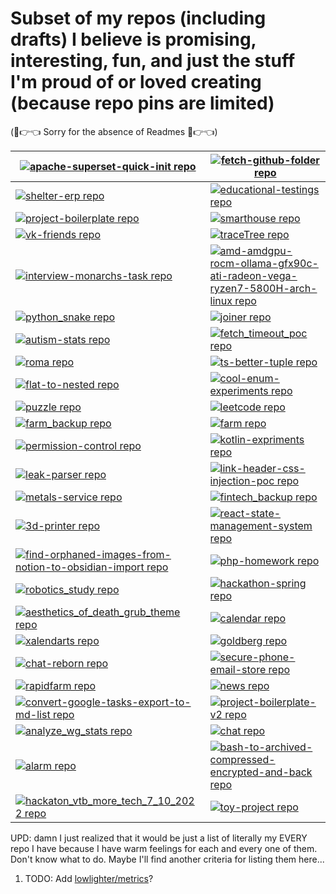 # Subset of my repos (including drafts) I believe is promising, interesting, fun, and just the stuff I'm proud of or loved creating  (because repo pins are limited)

(🥺👉👈 Sorry for the absence of Readmes 🥺👉👈)

<!-- REPO-TABLE-INJECT-START -->
|[![apache-superset-quick-init repo](https://github-readme-stats.vercel.app/api/pin?username=nikelborm&repo=apache-superset-quick-init&title_color=af7aff&text_color=e4e4e4&icon_color=af7aff&bg_color=010101)](https://github.com/nikelborm/apache-superset-quick-init)|[![fetch-github-folder repo](https://github-readme-stats.vercel.app/api/pin?username=nikelborm&repo=fetch-github-folder&title_color=af7aff&text_color=e4e4e4&icon_color=af7aff&bg_color=010101)](https://github.com/nikelborm/fetch-github-folder)|
|-|-|
|[![shelter-erp repo](https://github-readme-stats.vercel.app/api/pin?username=nikelborm&repo=shelter-erp&title_color=af7aff&text_color=e4e4e4&icon_color=af7aff&bg_color=010101)](https://github.com/nikelborm/shelter-erp)|[![educational-testings repo](https://github-readme-stats.vercel.app/api/pin?username=nikelborm&repo=educational-testings&title_color=af7aff&text_color=e4e4e4&icon_color=af7aff&bg_color=010101)](https://github.com/nikelborm/educational-testings)|
|[![project-boilerplate repo](https://github-readme-stats.vercel.app/api/pin?username=nikelborm&repo=project-boilerplate&title_color=af7aff&text_color=e4e4e4&icon_color=af7aff&bg_color=010101)](https://github.com/nikelborm/project-boilerplate)|[![smarthouse repo](https://github-readme-stats.vercel.app/api/pin?username=nikelborm&repo=smarthouse&title_color=af7aff&text_color=e4e4e4&icon_color=af7aff&bg_color=010101)](https://github.com/nikelborm/smarthouse)|
|[![vk-friends repo](https://github-readme-stats.vercel.app/api/pin?username=nikelborm&repo=vk-friends&title_color=af7aff&text_color=e4e4e4&icon_color=af7aff&bg_color=010101)](https://github.com/nikelborm/vk-friends)|[![traceTree repo](https://github-readme-stats.vercel.app/api/pin?username=nikelborm&repo=traceTree&title_color=af7aff&text_color=e4e4e4&icon_color=af7aff&bg_color=010101)](https://github.com/nikelborm/traceTree)|
|[![interview-monarchs-task repo](https://github-readme-stats.vercel.app/api/pin?username=nikelborm&repo=interview-monarchs-task&title_color=af7aff&text_color=e4e4e4&icon_color=af7aff&bg_color=010101)](https://github.com/nikelborm/interview-monarchs-task)|[![amd-amdgpu-rocm-ollama-gfx90c-ati-radeon-vega-ryzen7-5800H-arch-linux repo](https://github-readme-stats.vercel.app/api/pin?username=nikelborm&repo=amd-amdgpu-rocm-ollama-gfx90c-ati-radeon-vega-ryzen7-5800H-arch-linux&title_color=af7aff&text_color=e4e4e4&icon_color=af7aff&bg_color=010101)](https://github.com/nikelborm/amd-amdgpu-rocm-ollama-gfx90c-ati-radeon-vega-ryzen7-5800H-arch-linux)|
|[![python_snake repo](https://github-readme-stats.vercel.app/api/pin?username=nikelborm&repo=python_snake&title_color=af7aff&text_color=e4e4e4&icon_color=af7aff&bg_color=010101)](https://github.com/nikelborm/python_snake)|[![joiner repo](https://github-readme-stats.vercel.app/api/pin?username=nikelborm&repo=joiner&title_color=af7aff&text_color=e4e4e4&icon_color=af7aff&bg_color=010101)](https://github.com/nikelborm/joiner)|
|[![autism-stats repo](https://github-readme-stats.vercel.app/api/pin?username=nikelborm&repo=autism-stats&title_color=af7aff&text_color=e4e4e4&icon_color=af7aff&bg_color=010101)](https://github.com/nikelborm/autism-stats)|[![fetch_timeout_poc repo](https://github-readme-stats.vercel.app/api/pin?username=nikelborm&repo=fetch_timeout_poc&title_color=af7aff&text_color=e4e4e4&icon_color=af7aff&bg_color=010101)](https://github.com/nikelborm/fetch_timeout_poc)|
|[![roma repo](https://github-readme-stats.vercel.app/api/pin?username=nikelborm&repo=roma&title_color=af7aff&text_color=e4e4e4&icon_color=af7aff&bg_color=010101)](https://github.com/nikelborm/roma)|[![ts-better-tuple repo](https://github-readme-stats.vercel.app/api/pin?username=nikelborm&repo=ts-better-tuple&title_color=af7aff&text_color=e4e4e4&icon_color=af7aff&bg_color=010101)](https://github.com/nikelborm/ts-better-tuple)|
|[![flat-to-nested repo](https://github-readme-stats.vercel.app/api/pin?username=nikelborm&repo=flat-to-nested&title_color=af7aff&text_color=e4e4e4&icon_color=af7aff&bg_color=010101)](https://github.com/nikelborm/flat-to-nested)|[![cool-enum-experiments repo](https://github-readme-stats.vercel.app/api/pin?username=nikelborm&repo=cool-enum-experiments&title_color=af7aff&text_color=e4e4e4&icon_color=af7aff&bg_color=010101)](https://github.com/nikelborm/cool-enum-experiments)|
|[![puzzle repo](https://github-readme-stats.vercel.app/api/pin?username=nikelborm&repo=puzzle&title_color=af7aff&text_color=e4e4e4&icon_color=af7aff&bg_color=010101)](https://github.com/nikelborm/puzzle)|[![leetcode repo](https://github-readme-stats.vercel.app/api/pin?username=nikelborm&repo=leetcode&title_color=af7aff&text_color=e4e4e4&icon_color=af7aff&bg_color=010101)](https://github.com/nikelborm/leetcode)|
|[![farm_backup repo](https://github-readme-stats.vercel.app/api/pin?username=nikelborm&repo=farm_backup&title_color=af7aff&text_color=e4e4e4&icon_color=af7aff&bg_color=010101)](https://github.com/nikelborm/farm_backup)|[![farm repo](https://github-readme-stats.vercel.app/api/pin?username=nikelborm&repo=farm&title_color=af7aff&text_color=e4e4e4&icon_color=af7aff&bg_color=010101)](https://github.com/nikelborm/farm)|
|[![permission-control repo](https://github-readme-stats.vercel.app/api/pin?username=nikelborm&repo=permission-control&title_color=af7aff&text_color=e4e4e4&icon_color=af7aff&bg_color=010101)](https://github.com/nikelborm/permission-control)|[![kotlin-expriments repo](https://github-readme-stats.vercel.app/api/pin?username=nikelborm&repo=kotlin-expriments&title_color=af7aff&text_color=e4e4e4&icon_color=af7aff&bg_color=010101)](https://github.com/nikelborm/kotlin-expriments)|
|[![leak-parser repo](https://github-readme-stats.vercel.app/api/pin?username=nikelborm&repo=leak-parser&title_color=af7aff&text_color=e4e4e4&icon_color=af7aff&bg_color=010101)](https://github.com/nikelborm/leak-parser)|[![link-header-css-injection-poc repo](https://github-readme-stats.vercel.app/api/pin?username=nikelborm&repo=link-header-css-injection-poc&title_color=af7aff&text_color=e4e4e4&icon_color=af7aff&bg_color=010101)](https://github.com/nikelborm/link-header-css-injection-poc)|
|[![metals-service repo](https://github-readme-stats.vercel.app/api/pin?username=nikelborm&repo=metals-service&title_color=af7aff&text_color=e4e4e4&icon_color=af7aff&bg_color=010101)](https://github.com/nikelborm/metals-service)|[![fintech_backup repo](https://github-readme-stats.vercel.app/api/pin?username=nikelborm&repo=fintech_backup&title_color=af7aff&text_color=e4e4e4&icon_color=af7aff&bg_color=010101)](https://github.com/nikelborm/fintech_backup)|
|[![3d-printer repo](https://github-readme-stats.vercel.app/api/pin?username=nikelborm&repo=3d-printer&title_color=af7aff&text_color=e4e4e4&icon_color=af7aff&bg_color=010101)](https://github.com/nikelborm/3d-printer)|[![react-state-management-system repo](https://github-readme-stats.vercel.app/api/pin?username=nikelborm&repo=react-state-management-system&title_color=af7aff&text_color=e4e4e4&icon_color=af7aff&bg_color=010101)](https://github.com/nikelborm/react-state-management-system)|
|[![find-orphaned-images-from-notion-to-obsidian-import repo](https://github-readme-stats.vercel.app/api/pin?username=nikelborm&repo=find-orphaned-images-from-notion-to-obsidian-import&title_color=af7aff&text_color=e4e4e4&icon_color=af7aff&bg_color=010101)](https://github.com/nikelborm/find-orphaned-images-from-notion-to-obsidian-import)|[![php-homework repo](https://github-readme-stats.vercel.app/api/pin?username=nikelborm&repo=php-homework&title_color=af7aff&text_color=e4e4e4&icon_color=af7aff&bg_color=010101)](https://github.com/nikelborm/php-homework)|
|[![robotics_study repo](https://github-readme-stats.vercel.app/api/pin?username=nikelborm&repo=robotics_study&title_color=af7aff&text_color=e4e4e4&icon_color=af7aff&bg_color=010101)](https://github.com/nikelborm/robotics_study)|[![hackathon-spring repo](https://github-readme-stats.vercel.app/api/pin?username=nikelborm&repo=hackathon-spring&title_color=af7aff&text_color=e4e4e4&icon_color=af7aff&bg_color=010101)](https://github.com/nikelborm/hackathon-spring)|
|[![aesthetics_of_death_grub_theme repo](https://github-readme-stats.vercel.app/api/pin?username=nikelborm&repo=aesthetics_of_death_grub_theme&title_color=af7aff&text_color=e4e4e4&icon_color=af7aff&bg_color=010101)](https://github.com/nikelborm/aesthetics_of_death_grub_theme)|[![calendar repo](https://github-readme-stats.vercel.app/api/pin?username=nikelborm&repo=calendar&title_color=af7aff&text_color=e4e4e4&icon_color=af7aff&bg_color=010101)](https://github.com/nikelborm/calendar)|
|[![xalendarts repo](https://github-readme-stats.vercel.app/api/pin?username=nikelborm&repo=xalendarts&title_color=af7aff&text_color=e4e4e4&icon_color=af7aff&bg_color=010101)](https://github.com/nikelborm/xalendarts)|[![goldberg repo](https://github-readme-stats.vercel.app/api/pin?username=nikelborm&repo=goldberg&title_color=af7aff&text_color=e4e4e4&icon_color=af7aff&bg_color=010101)](https://github.com/nikelborm/goldberg)|
|[![chat-reborn repo](https://github-readme-stats.vercel.app/api/pin?username=nikelborm&repo=chat-reborn&title_color=af7aff&text_color=e4e4e4&icon_color=af7aff&bg_color=010101)](https://github.com/nikelborm/chat-reborn)|[![secure-phone-email-store repo](https://github-readme-stats.vercel.app/api/pin?username=nikelborm&repo=secure-phone-email-store&title_color=af7aff&text_color=e4e4e4&icon_color=af7aff&bg_color=010101)](https://github.com/nikelborm/secure-phone-email-store)|
|[![rapidfarm repo](https://github-readme-stats.vercel.app/api/pin?username=nikelborm&repo=rapidfarm&title_color=af7aff&text_color=e4e4e4&icon_color=af7aff&bg_color=010101)](https://github.com/nikelborm/rapidfarm)|[![news repo](https://github-readme-stats.vercel.app/api/pin?username=nikelborm&repo=news&title_color=af7aff&text_color=e4e4e4&icon_color=af7aff&bg_color=010101)](https://github.com/nikelborm/news)|
|[![convert-google-tasks-export-to-md-list repo](https://github-readme-stats.vercel.app/api/pin?username=nikelborm&repo=convert-google-tasks-export-to-md-list&title_color=af7aff&text_color=e4e4e4&icon_color=af7aff&bg_color=010101)](https://github.com/nikelborm/convert-google-tasks-export-to-md-list)|[![project-boilerplate-v2 repo](https://github-readme-stats.vercel.app/api/pin?username=nikelborm&repo=project-boilerplate-v2&title_color=af7aff&text_color=e4e4e4&icon_color=af7aff&bg_color=010101)](https://github.com/nikelborm/project-boilerplate-v2)|
|[![analyze_wg_stats repo](https://github-readme-stats.vercel.app/api/pin?username=nikelborm&repo=analyze_wg_stats&title_color=af7aff&text_color=e4e4e4&icon_color=af7aff&bg_color=010101)](https://github.com/nikelborm/analyze_wg_stats)|[![chat repo](https://github-readme-stats.vercel.app/api/pin?username=nikelborm&repo=chat&title_color=af7aff&text_color=e4e4e4&icon_color=af7aff&bg_color=010101)](https://github.com/nikelborm/chat)|
|[![alarm repo](https://github-readme-stats.vercel.app/api/pin?username=nikelborm&repo=alarm&title_color=af7aff&text_color=e4e4e4&icon_color=af7aff&bg_color=010101)](https://github.com/nikelborm/alarm)|[![bash-to-archived-compressed-encrypted-and-back repo](https://github-readme-stats.vercel.app/api/pin?username=nikelborm&repo=bash-to-archived-compressed-encrypted-and-back&title_color=af7aff&text_color=e4e4e4&icon_color=af7aff&bg_color=010101)](https://github.com/nikelborm/bash-to-archived-compressed-encrypted-and-back)|
|[![hackaton_vtb_more_tech_7_10_2022 repo](https://github-readme-stats.vercel.app/api/pin?username=nikelborm&repo=hackaton_vtb_more_tech_7_10_2022&title_color=af7aff&text_color=e4e4e4&icon_color=af7aff&bg_color=010101)](https://github.com/nikelborm/hackaton_vtb_more_tech_7_10_2022)|[![toy-project repo](https://github-readme-stats.vercel.app/api/pin?username=nikelborm&repo=toy-project&title_color=af7aff&text_color=e4e4e4&icon_color=af7aff&bg_color=010101)](https://github.com/nikelborm/toy-project)|
<!-- REPO-TABLE-INJECT-END -->

UPD: damn I just realized that it would be just a list of literally my EVERY repo I have because I have warm feelings for each and every one of them. Don't know what to do. Maybe I'll find another criteria for listing them here...

1. TODO: Add [lowlighter/metrics](https://github.com/lowlighter/metrics)?
